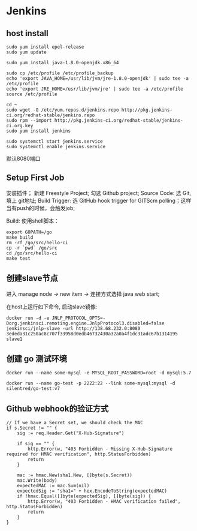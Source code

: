# Jenkins

## host install

```
sudo yum install epel-release
sudo yum update

sudo yum install java-1.8.0-openjdk.x86_64

sudo cp /etc/profile /etc/profile_backup
echo 'export JAVA_HOME=/usr/lib/jvm/jre-1.8.0-openjdk' | sudo tee -a /etc/profile
echo 'export JRE_HOME=/usr/lib/jvm/jre' | sudo tee -a /etc/profile
source /etc/profile

cd ~
sudo wget -O /etc/yum.repos.d/jenkins.repo http://pkg.jenkins-ci.org/redhat-stable/jenkins.repo
sudo rpm --import http://pkg.jenkins-ci.org/redhat-stable/jenkins-ci.org.key
sudo yum install jenkins

sudo systemctl start jenkins.service
sudo systemctl enable jenkins.service

```

默认8080端口

## Setup First Job

安装插件； 新建 Freestyle Project;
勾选 Github project;
Source Code: 选 Git, 填上 git地址;
Build Trigger: 选 GitHub hook trigger for GITScm polling；这样当有push的时候，会触发job;

Build: 使用shell脚本：
```
export GOPATH=/go
make build
rm -rf /go/src/hello-ci
cp -r `pwd` /go/src
cd /go/src/hello-ci
make test
```


## 创建slave节点

进入 manage node -> new item -> 连接方式选择 java web start;

在host上运行如下命令, 启动slave镜像:

```
docker run -d -e JNLP_PROTOCOL_OPTS=-Dorg.jenkinsci.remoting.engine.JnlpProtocol3.disabled=false jenkinsci/jnlp-slave -url http://138.68.232.0:8080 3ededa31c250ac8c707f33958d0edb46732430a32a0a4f1dc31adc67b1314195 slave1
```

## 创建 go 测试环境

```
docker run --name some-mysql -e MYSQL_ROOT_PASSWORD=root -d mysql:5.7

docker run --name go-test -p 2222:22 --link some-mysql:mysql -d silentred/go-test:v7
```

## Github webhook的验证方式

```
// If we have a Secret set, we should check the MAC
if s.Secret != "" {
    sig := req.Header.Get("X-Hub-Signature")

    if sig == "" {
        http.Error(w, "403 Forbidden - Missing X-Hub-Signature required for HMAC verification", http.StatusForbidden)
        return
    }

    mac := hmac.New(sha1.New, []byte(s.Secret))
    mac.Write(body)
    expectedMAC := mac.Sum(nil)
    expectedSig := "sha1=" + hex.EncodeToString(expectedMAC)
    if !hmac.Equal([]byte(expectedSig), []byte(sig)) {
        http.Error(w, "403 Forbidden - HMAC verification failed", http.StatusForbidden)
        return
    }
}
```
